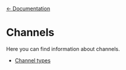 [<- Documentation](../README.md)
# Channels
Here you can find information about channels.

- [Channel types](ChannelTypes.md)